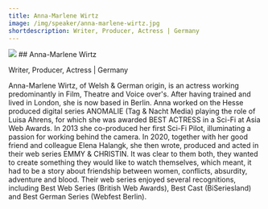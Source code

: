 ```yaml
---
title: Anna-Marlene Wirtz
image: /img/speaker/anna-marlene-wirtz.jpg
shortdescription: Writer, Producer, Actress | Germany
---
```

<img src="/img/speaker/anna-marlene-wirtz.jpg">
## Anna-Marlene Wirtz

Writer, Producer, Actress | Germany

Anna-Marlene Wirtz, of Welsh & German origin, is an actress working predominantly in Film, Theatre and Voice over's. After having trained and lived in London, she is now based in Berlin. Anna worked on the Hesse produced digital series ANOMALIE (Tag & Nacht Media) playing the role of Luisa Ahrens, for which she was awarded BEST ACTRESS in a Sci-Fi at Asia Web Awards. In 2013 she co-produced her first Sci-Fi Pilot, illuminating a passion for working behind the camera. In 2020, together with her good friend and colleague Elena Halangk, she then wrote, produced and acted in their web series EMMY & CHRISTIN. It was clear to them both, they wanted to create something they would like to watch themselves, which meant, it had to be a story about friendship between women, conflicts, absurdity, adventure and blood. Their web series enjoyed several recognitions, including Best Web Series (British Web Awards), Best Cast (BiSeriesland) and Best German Series (Webfest Berlin).